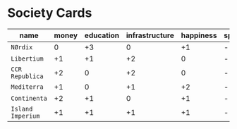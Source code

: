 # Society Cards

| name              | money | education | infrastructure | happiness | special | color                                                             |
| ----------------- | ----- | --------- | -------------- | --------- | ------- | ----------------------------------------------------------------- |
| `NØrdix`          | 0     | +3        | 0              | +1        | -       | <span style="background-color: white; color:black">white</span>   |
| `Libertium`       | +1    | +1        | +2             | 0         | -       | <span style="background-color: blue; color:black">blue</span>     |
| `CCR Republica`   | +2    | 0         | +2             | 0         | -       | <span style="background-color: red; color:black">red</span>       |
| `Mediterra`       | +1    | 0         | +1             | +2        | -       | <span style="background-color: lime; color:black">green</span>    |
| `Continenta`      | +2    | +1        | 0              | +1        | -       | <span style="background-color: yellow; color:black">yellow</span> |
| `Island Imperium` | +1    | +1        | +1             | +1        | -       | <span style="background-color: black; color:white">black</span>   |
